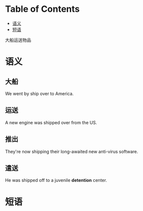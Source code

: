 
# Table of Contents

-   [语义](#org4004ee8)
-   [短语](#org4ae0a39)

大船运送物品


<a id="org4004ee8"></a>

# 语义


## 大船

We went by ship over to America.


## 运送

A new engine was shipped over from the US.


## 推出

They're now shipping their long-awaited new anti-virus software.


## 遣送

He was shipped off to a juvenile **detention** center.


<a id="org4ae0a39"></a>

# 短语

